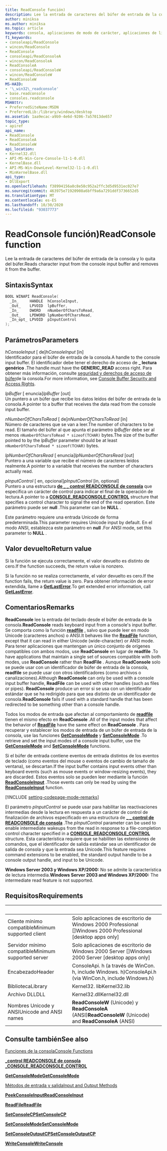 ```yaml
---
title: ReadConsole función)
description: Lee la entrada de caracteres del búfer de entrada de la consola y lo quita del búfer.
author: miniksa
ms.author: miniksa
ms.topic: article
keywords: consola, aplicaciones de modo de carácter, aplicaciones de línea de comandos, aplicaciones de terminal, API de consola
f1_keywords:
- consoleapi/ReadConsole
- wincon/ReadConsole
- ReadConsole
- consoleapi/ReadConsoleA
- wincon/ReadConsoleA
- ReadConsoleA
- consoleapi/ReadConsoleW
- wincon/ReadConsoleW
- ReadConsoleW
MS-HAID:
- '\_win32\_readconsole'
- base.readconsole
- consoles.readconsole
MSHAttr:
- PreferredSiteName:MSDN
- PreferredLib:/library/windows/desktop
ms.assetid: 1aa9ecac-a9b9-4e6d-9206-7a57013de657
topic_type:
- apiref
api_name:
- ReadConsole
- ReadConsoleA
- ReadConsoleW
api_location:
- Kernel32.dll
- API-MS-Win-Core-Console-l1-1-0.dll
- KernelBase.dll
- API-MS-Win-DownLevel-Kernel32-l1-1-0.dll
- MinKernelBase.dll
api_type:
- DllExport
ms.openlocfilehash: f38994156a8c8e58c952a2ffc3d5d9531ec027e7
ms.sourcegitcommit: 463975e71920908a6bff9a6a7291ddf3736652d5
ms.translationtype: MT
ms.contentlocale: es-ES
ms.lasthandoff: 10/30/2020
ms.locfileid: "93037773"
---
```

# <a name="readconsole-function"></a><span data-ttu-id="35bf5-104">ReadConsole función)</span><span class="sxs-lookup"><span data-stu-id="35bf5-104">ReadConsole function</span></span>

<span data-ttu-id="35bf5-105">Lee la entrada de caracteres del búfer de entrada de la consola y lo quita del búfer.</span><span class="sxs-lookup"><span data-stu-id="35bf5-105">Reads character input from the console input buffer and removes it from the buffer.</span></span>

## <a name="syntax"></a><span data-ttu-id="35bf5-106">Sintaxis</span><span class="sxs-lookup"><span data-stu-id="35bf5-106">Syntax</span></span>

```C
BOOL WINAPI ReadConsole(
  _In_     HANDLE  hConsoleInput,
  _Out_    LPVOID  lpBuffer,
  _In_     DWORD   nNumberOfCharsToRead,
  _Out_    LPDWORD lpNumberOfCharsRead,
  _In_opt_ LPVOID  pInputControl
);
```

## <a name="parameters"></a><span data-ttu-id="35bf5-107">Parámetros</span><span class="sxs-lookup"><span data-stu-id="35bf5-107">Parameters</span></span>

<span data-ttu-id="35bf5-108">*hConsoleInput* \[ de\]</span><span class="sxs-lookup"><span data-stu-id="35bf5-108">*hConsoleInput* \[in\]</span></span>  
<span data-ttu-id="35bf5-109">Identificador para el búfer de entrada de la consola.</span><span class="sxs-lookup"><span data-stu-id="35bf5-109">A handle to the console input buffer.</span></span> <span data-ttu-id="35bf5-110">El identificador debe tener el derecho de acceso de **\_ lectura genérico** .</span><span class="sxs-lookup"><span data-stu-id="35bf5-110">The handle must have the **GENERIC\_READ** access right.</span></span> <span data-ttu-id="35bf5-111">Para obtener más información, consulte [seguridad y derechos de acceso de búfer](console-buffer-security-and-access-rights.md)de la consola.</span><span class="sxs-lookup"><span data-stu-id="35bf5-111">For more information, see [Console Buffer Security and Access Rights](console-buffer-security-and-access-rights.md).</span></span>

<span data-ttu-id="35bf5-112">*lpBuffer* \[ enuncia\]</span><span class="sxs-lookup"><span data-stu-id="35bf5-112">*lpBuffer* \[out\]</span></span>  
<span data-ttu-id="35bf5-113">Un puntero a un búfer que recibe los datos leídos del búfer de entrada de la consola.</span><span class="sxs-lookup"><span data-stu-id="35bf5-113">A pointer to a buffer that receives the data read from the console input buffer.</span></span>

<span data-ttu-id="35bf5-114">*nNumberOfCharsToRead* \[ de\]</span><span class="sxs-lookup"><span data-stu-id="35bf5-114">*nNumberOfCharsToRead* \[in\]</span></span>  
<span data-ttu-id="35bf5-115">Número de caracteres que se van a leer.</span><span class="sxs-lookup"><span data-stu-id="35bf5-115">The number of characters to be read.</span></span> <span data-ttu-id="35bf5-116">El tamaño del búfer al que apunta el parámetro *lpBuffer* debe ser al menos `nNumberOfCharsToRead * sizeof(TCHAR)` bytes.</span><span class="sxs-lookup"><span data-stu-id="35bf5-116">The size of the buffer pointed to by the *lpBuffer* parameter should be at least `nNumberOfCharsToRead * sizeof(TCHAR)` bytes.</span></span>

<span data-ttu-id="35bf5-117">*lpNumberOfCharsRead* \[ enuncia\]</span><span class="sxs-lookup"><span data-stu-id="35bf5-117">*lpNumberOfCharsRead* \[out\]</span></span>  
<span data-ttu-id="35bf5-118">Puntero a una variable que recibe el número de caracteres leídos realmente.</span><span class="sxs-lookup"><span data-stu-id="35bf5-118">A pointer to a variable that receives the number of characters actually read.</span></span>

<span data-ttu-id="35bf5-119">*pInputControl* \[ en, opcional\]</span><span class="sxs-lookup"><span data-stu-id="35bf5-119">*pInputControl* \[in, optional\]</span></span>  
<span data-ttu-id="35bf5-120">Puntero a una estructura [**de \_ \_ control READCONSOLE de consola**](console-readconsole-control.md) que especifica un carácter de control para indicar el final de la operación de lectura.</span><span class="sxs-lookup"><span data-stu-id="35bf5-120">A pointer to a [**CONSOLE\_READCONSOLE\_CONTROL**](console-readconsole-control.md) structure that specifies a control character to signal the end of the read operation.</span></span> <span data-ttu-id="35bf5-121">Este parámetro puede ser **null** .</span><span class="sxs-lookup"><span data-stu-id="35bf5-121">This parameter can be **NULL** .</span></span>

<span data-ttu-id="35bf5-122">Este parámetro requiere una entrada Unicode de forma predeterminada.</span><span class="sxs-lookup"><span data-stu-id="35bf5-122">This parameter requires Unicode input by default.</span></span> <span data-ttu-id="35bf5-123">En el modo ANSI, establezca este parámetro en **null** .</span><span class="sxs-lookup"><span data-stu-id="35bf5-123">For ANSI mode, set this parameter to **NULL** .</span></span>

## <a name="return-value"></a><span data-ttu-id="35bf5-124">Valor devuelto</span><span class="sxs-lookup"><span data-stu-id="35bf5-124">Return value</span></span>

<span data-ttu-id="35bf5-125">Si la función se ejecuta correctamente, el valor devuelto es distinto de cero.</span><span class="sxs-lookup"><span data-stu-id="35bf5-125">If the function succeeds, the return value is nonzero.</span></span>

<span data-ttu-id="35bf5-126">Si la función no se realiza correctamente, el valor devuelto es cero.</span><span class="sxs-lookup"><span data-stu-id="35bf5-126">If the function fails, the return value is zero.</span></span> <span data-ttu-id="35bf5-127">Para obtener información de error extendida, llame a [**GetLastError**](https://msdn.microsoft.com/library/windows/desktop/ms679360).</span><span class="sxs-lookup"><span data-stu-id="35bf5-127">To get extended error information, call [**GetLastError**](https://msdn.microsoft.com/library/windows/desktop/ms679360).</span></span>

## <a name="remarks"></a><span data-ttu-id="35bf5-128">Comentarios</span><span class="sxs-lookup"><span data-stu-id="35bf5-128">Remarks</span></span>

<span data-ttu-id="35bf5-129">**ReadConsole** lee la entrada del teclado desde el búfer de entrada de la consola.</span><span class="sxs-lookup"><span data-stu-id="35bf5-129">**ReadConsole** reads keyboard input from a console's input buffer.</span></span> <span data-ttu-id="35bf5-130">Se comporta como la función [**readfile**](https://msdn.microsoft.com/library/windows/desktop/aa365467) , salvo que puede leer en modo Unicode (caracteres anchos) o ANSI.</span><span class="sxs-lookup"><span data-stu-id="35bf5-130">It behaves like the [**ReadFile**](https://msdn.microsoft.com/library/windows/desktop/aa365467) function, except that it can read in either Unicode (wide-character) or ANSI mode.</span></span> <span data-ttu-id="35bf5-131">Para tener aplicaciones que mantengan un único conjunto de orígenes compatibles con ambos modos, use **ReadConsole** en lugar de **readfile** .</span><span class="sxs-lookup"><span data-stu-id="35bf5-131">To have applications that maintain a single set of sources compatible with both modes, use **ReadConsole** rather than **ReadFile** .</span></span> <span data-ttu-id="35bf5-132">Aunque **ReadConsole** solo se puede usar con un identificador de búfer de entrada de la consola, **readfile** se puede usar con otros identificadores (como archivos o canalizaciones).</span><span class="sxs-lookup"><span data-stu-id="35bf5-132">Although **ReadConsole** can only be used with a console input buffer handle, **ReadFile** can be used with other handles (such as files or pipes).</span></span> <span data-ttu-id="35bf5-133">**ReadConsole** produce un error si se usa con un identificador estándar que se ha redirigido para que sea distinto de un identificador de consola.</span><span class="sxs-lookup"><span data-stu-id="35bf5-133">**ReadConsole** fails if used with a standard handle that has been redirected to be something other than a console handle.</span></span>

<span data-ttu-id="35bf5-134">Todos los modos de entrada que afectan al comportamiento de [**readfile**](https://msdn.microsoft.com/library/windows/desktop/aa365467) tienen el mismo efecto en **ReadConsole** .</span><span class="sxs-lookup"><span data-stu-id="35bf5-134">All of the input modes that affect the behavior of [**ReadFile**](https://msdn.microsoft.com/library/windows/desktop/aa365467) have the same effect on **ReadConsole** .</span></span> <span data-ttu-id="35bf5-135">Para recuperar y establecer los modos de entrada de un búfer de entrada de la consola, use las funciones [**GetConsoleMode**](getconsolemode.md) y [**SetConsoleMode**](setconsolemode.md) .</span><span class="sxs-lookup"><span data-stu-id="35bf5-135">To retrieve and set the input modes of a console input buffer, use the [**GetConsoleMode**](getconsolemode.md) and [**SetConsoleMode**](setconsolemode.md) functions.</span></span>

<span data-ttu-id="35bf5-136">Si el búfer de entrada contiene eventos de entrada distintos de los eventos de teclado (como eventos del mouse o eventos de cambio de tamaño de ventana), se descartan.</span><span class="sxs-lookup"><span data-stu-id="35bf5-136">If the input buffer contains input events other than keyboard events (such as mouse events or window-resizing events), they are discarded.</span></span> <span data-ttu-id="35bf5-137">Estos eventos solo se pueden leer mediante la función [**ReadConsoleInput**](readconsoleinput.md) .</span><span class="sxs-lookup"><span data-stu-id="35bf5-137">Those events can only be read by using the [**ReadConsoleInput**](readconsoleinput.md) function.</span></span>

[!INCLUDE [setting-codepage-mode-remarks](./includes/setting-codepage-mode-remarks.md)]

<span data-ttu-id="35bf5-138">El parámetro *pInputControl* se puede usar para habilitar las reactivaciones intermedias desde la lectura en respuesta a un carácter de control de finalización de archivos especificado en una estructura de [**\_ \_ control de READCONSOLE de consola**](console-readconsole-control.md) .</span><span class="sxs-lookup"><span data-stu-id="35bf5-138">The *pInputControl* parameter can be used to enable intermediate wakeups from the read in response to a file-completion control character specified in a [**CONSOLE\_READCONSOLE\_CONTROL**](console-readconsole-control.md) structure.</span></span> <span data-ttu-id="35bf5-139">Esta característica requiere que se habiliten las extensiones de comandos, que el identificador de salida estándar sea un identificador de salida de consola y que la entrada sea Unicode.</span><span class="sxs-lookup"><span data-stu-id="35bf5-139">This feature requires command extensions to be enabled, the standard output handle to be a console output handle, and input to be Unicode.</span></span>

<span data-ttu-id="35bf5-140">**Windows Server 2003 y Windows XP/2000:** No se admite la característica de lectura intermedia.</span><span class="sxs-lookup"><span data-stu-id="35bf5-140">**Windows Server 2003 and Windows XP/2000:** The intermediate read feature is not supported.</span></span>

## <a name="requirements"></a><span data-ttu-id="35bf5-141">Requisitos</span><span class="sxs-lookup"><span data-stu-id="35bf5-141">Requirements</span></span>

| &nbsp; | &nbsp; |
|-|-|
| <span data-ttu-id="35bf5-142">Cliente mínimo compatible</span><span class="sxs-lookup"><span data-stu-id="35bf5-142">Minimum supported client</span></span> | <span data-ttu-id="35bf5-143">Solo aplicaciones de escritorio de Windows 2000 Professional \[\]</span><span class="sxs-lookup"><span data-stu-id="35bf5-143">Windows 2000 Professional \[desktop apps only\]</span></span> |
| <span data-ttu-id="35bf5-144">Servidor mínimo compatible</span><span class="sxs-lookup"><span data-stu-id="35bf5-144">Minimum supported server</span></span> | <span data-ttu-id="35bf5-145">Solo aplicaciones de escritorio de Windows 2000 Server \[\]</span><span class="sxs-lookup"><span data-stu-id="35bf5-145">Windows 2000 Server \[desktop apps only\]</span></span> |
| <span data-ttu-id="35bf5-146">Encabezado</span><span class="sxs-lookup"><span data-stu-id="35bf5-146">Header</span></span> | <span data-ttu-id="35bf5-147">ConsoleApi. h (a través de WinCon. h, include Windows. h)</span><span class="sxs-lookup"><span data-stu-id="35bf5-147">ConsoleApi.h (via WinCon.h, include Windows.h)</span></span> |
| <span data-ttu-id="35bf5-148">Biblioteca</span><span class="sxs-lookup"><span data-stu-id="35bf5-148">Library</span></span> | <span data-ttu-id="35bf5-149">Kernel32. lib</span><span class="sxs-lookup"><span data-stu-id="35bf5-149">Kernel32.lib</span></span> |
| <span data-ttu-id="35bf5-150">Archivo DLL</span><span class="sxs-lookup"><span data-stu-id="35bf5-150">DLL</span></span> | <span data-ttu-id="35bf5-151">Kernel32.dll</span><span class="sxs-lookup"><span data-stu-id="35bf5-151">Kernel32.dll</span></span> |
| <span data-ttu-id="35bf5-152">Nombres Unicode y ANSI</span><span class="sxs-lookup"><span data-stu-id="35bf5-152">Unicode and ANSI names</span></span> | <span data-ttu-id="35bf5-153">**ReadConsoleW** (Unicode) y **ReadConsoleA** (ANSI)</span><span class="sxs-lookup"><span data-stu-id="35bf5-153">**ReadConsoleW** (Unicode) and **ReadConsoleA** (ANSI)</span></span> |

## <a name="see-also"></a><span data-ttu-id="35bf5-154">Consulte también</span><span class="sxs-lookup"><span data-stu-id="35bf5-154">See also</span></span>

[<span data-ttu-id="35bf5-155">Funciones de la consola</span><span class="sxs-lookup"><span data-stu-id="35bf5-155">Console Functions</span></span>](console-functions.md)

[<span data-ttu-id="35bf5-156">**\_control READCONSOLE de consola \_**</span><span class="sxs-lookup"><span data-stu-id="35bf5-156">**CONSOLE\_READCONSOLE\_CONTROL**</span></span>](console-readconsole-control.md)

[<span data-ttu-id="35bf5-157">**GetConsoleMode**</span><span class="sxs-lookup"><span data-stu-id="35bf5-157">**GetConsoleMode**</span></span>](getconsolemode.md)

[<span data-ttu-id="35bf5-158">Métodos de entrada y salida</span><span class="sxs-lookup"><span data-stu-id="35bf5-158">Input and Output Methods</span></span>](input-and-output-methods.md)

[<span data-ttu-id="35bf5-159">**PeekConsoleInput**</span><span class="sxs-lookup"><span data-stu-id="35bf5-159">**ReadConsoleInput**</span></span>](readconsoleinput.md)

[<span data-ttu-id="35bf5-160">**ReadFile**</span><span class="sxs-lookup"><span data-stu-id="35bf5-160">**ReadFile**</span></span>](https://msdn.microsoft.com/library/windows/desktop/aa365467)

[<span data-ttu-id="35bf5-161">**SetConsoleCP**</span><span class="sxs-lookup"><span data-stu-id="35bf5-161">**SetConsoleCP**</span></span>](setconsolecp.md)

[<span data-ttu-id="35bf5-162">**SetConsoleMode**</span><span class="sxs-lookup"><span data-stu-id="35bf5-162">**SetConsoleMode**</span></span>](setconsolemode.md)

[<span data-ttu-id="35bf5-163">**SetConsoleOutputCP**</span><span class="sxs-lookup"><span data-stu-id="35bf5-163">**SetConsoleOutputCP**</span></span>](setconsoleoutputcp.md)

[<span data-ttu-id="35bf5-164">**WriteConsole**</span><span class="sxs-lookup"><span data-stu-id="35bf5-164">**WriteConsole**</span></span>](writeconsole.md)
